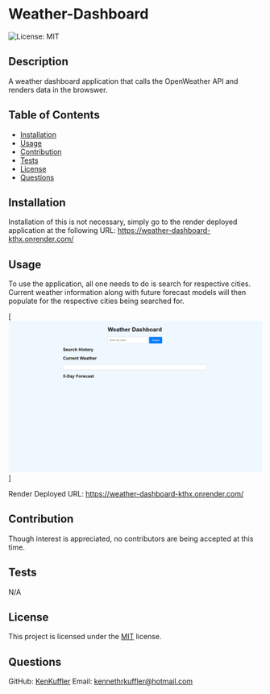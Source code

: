 # Weather-Dashboard

![License: MIT](https://img.shields.io/badge/License-MIT-yellow.svg)

## Description
A weather dashboard application that calls the OpenWeather API and renders data in the browswer.

## Table of Contents
- [Installation](#installation)
- [Usage](#usage)
- [Contribution](#contribution)
- [Tests](#tests)
- [License](#license)
- [Questions](#questions)

## Installation
Installation of this is not necessary, simply go to the render deployed application at the following URL: https://weather-dashboard-kthx.onrender.com/
## Usage
To use the application, all one needs to do is search for respective cities. Current weather information along with future forecast models will then populate for the respective cities being searched for.

[![Demo](./Screenshot%20(26).png)]

Render Deployed URL: https://weather-dashboard-kthx.onrender.com/

## Contribution
Though interest is appreciated, no contributors are being accepted at this time.

## Tests
N/A

## License

This project is licensed under the [MIT](https://opensource.org/licenses/MIT) license.


## Questions
GitHub: [KenKuffler](https://github.com/KenKuffler)
Email: kennethrkuffler@hotmail.com
